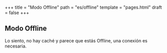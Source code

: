 +++
title = "Modo Offline"
path = "es/offline"
template = "pages.html"
draft = false
+++

## Modo Offline

Lo siento, no hay caché y parece que estás Offline, una conexión es necesaria.
